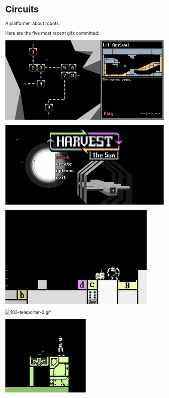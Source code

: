 # Circuits
A platformer about robots.

Here are the five most recent gifs committed:

![106-mouse-controls-2.gif](gifs/106-mouse-controls-2.gif?raw=true "106-mouse-controls-2")

![105-mouse-controls.gif](gifs/105-mouse-controls.gif?raw=true "105-mouse-controls")

![104-pickup-better-anim.gif](gifs/104-pickup-better-anim.gif?raw=true "104-pickup-better-anim")

![103-teleporter-2.gif](gifs/103-teleporter-2.gif?raw=true "103-teleporter-2")

![102-particles.gif](gifs/102-particles.gif?raw=true "102-particles")
